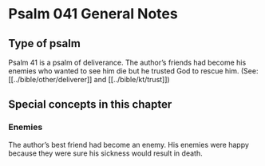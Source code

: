# Psalm 041 General Notes
## Type of psalm

Psalm 41 is a psalm of deliverance. The author’s friends had become his enemies who wanted to see him die but he trusted God to rescue him. (See: [[../bible/other/deliverer]] and [[../bible/kt/trust]])

## Special concepts in this chapter
### Enemies
The author’s best friend had become an enemy. His enemies were happy because they were sure his sickness would result in death.